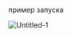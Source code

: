 пример запуска


![Untitled-1](https://user-images.githubusercontent.com/57497898/159486703-25e12509-0e49-405a-b0ae-22b7483a7cc9.png)
